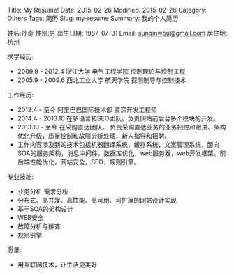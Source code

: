 Title: My Resume!
Date: 2015-02-26
Modified: 2015-02-26 
Category: Others
Tags: 简历
Slug: my-resume
Summary: 我的个人简历

姓名:孙奇 
性别:男
出生日期: 1987-07-31
Email: sunqinwpu@gmail.com
居住地: 杭州

求学经历: 
- 2009.9 - 2012.4 浙江大学 电气工程学院 控制理论与控制工程
- 2005.9 - 2009.6 西北工业大学 航天学院 探测制导与控制技术

工作经历:
- 2012.4 - 至今 阿里巴巴国际技术部 资深开发工程师
 - 2014.4 - 2013.10 在多语言和SEO团队。负责网站前后台多个模块的开发。
 - 2013.10 - 至今 在采购直达团队。 负责采购直达业务的业务把控和跟进、架构优化升级，质量控制和故障分析处理，新人指导和招聘。
 - 工作内容涉及到的技术包括机器翻译系统，缓存系统，文案管理系统，面向SOA的服务架构，消息中间件，数据库优化，web服务器，web开发框架，前后端性能优化，网站安全，SEO，规则引擎。

专业技能:
- 业务分析,需求分析
- 分布式、高并发、高性能、高可用、可扩展的网站设计实现
- 基于SOA的架构设计
- WEB安全
- 故障分析与排查
- 规则引擎

愿景:
- 用互联网技术，让生活更美好